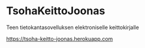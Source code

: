# TsohaKeittoJoonas
Teen tietokantasovelluksen elektroniselle keittokirjalle

https://tsoha-keitto-joonas.herokuapp.com
